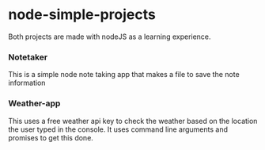 # node-simple-projects

Both projects are made with nodeJS as a learning experience. 

### Notetaker 
This is a simple node note taking app that makes a file to save the note information

### Weather-app
This uses a free weather api key to check the weather based on the location the user typed in the console.
It uses command line arguments and promises to get this done.


